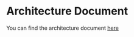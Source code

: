 # Architecture Document

You can find the architecture document [here](https://docs.google.com/document/d/1DrbNFq2M-FpDPiilLiei-jAMwAlC6XP7g66PwE1pIv0/edit#)
